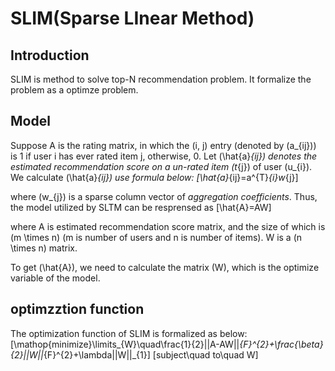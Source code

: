# SLIM(Sparse LInear Method)

## Introduction
SLIM is method to solve top-N recommendation problem. It formalize the problem as a optimze problem.

## Model
Suppose A is the rating matrix, in which the <span>(i, j)</span> entry (denoted by \(a_{ij}\)) is 1 if user i has ever rated item j, otherwise, 0. Let \(\hat{a}_{ij}\) denotes the estimated recommendation score on a un-rated item \(t_{j}\) of user \(u_{i}\). We calculate \(\hat{a}_{ij}\) use formula below:
\[\hat{a}_{ij}=a^{T}_{i}w_{j}\]

where \(w_{j}\) is a sparse column vector of *aggregation coefficients*. Thus, the model utilized by SLTM can be resprensed as
\[\hat{A}=AW\]

where A is estimated recommendation score matrix, and the size of which is \(m \times n\) <span>(m is number of users and n is number of items). W is a \(n \times n\)</span> matrix.

To get \(\hat{A}\), we need to calculate the matrix \(W\), which is the optimize variable of the model.

## optimzztion function
The optimization function of SLIM is formalized as below:
\[\mathop{minimize}\limits_{W}\quad\frac{1}{2}||A-AW||_{F}^{2}+\frac{\beta}{2}||W||_{F}^{2}+\lambda||W||_{1}\]
\[subject\quad to\quad W\]
